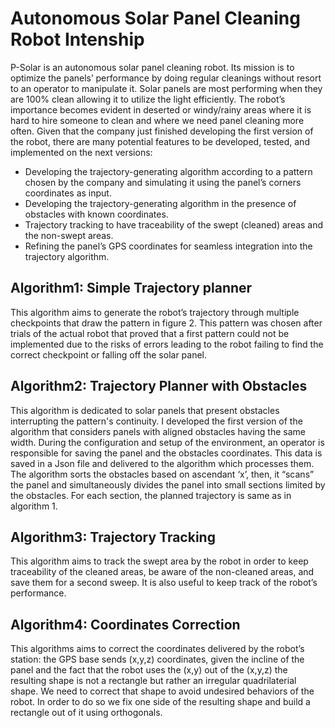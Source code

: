 # Autonomous Solar Panel Cleaning Robot Intenship

P-Solar is an autonomous solar panel cleaning robot. Its mission is to optimize the panels’ performance by doing regular cleanings without resort to an operator to manipulate it. Solar panels are most performing when they are 100% clean allowing it to utilize the light efficiently. The robot’s importance becomes evident in deserted or windy/rainy areas where it is hard to hire someone to clean and where we need panel cleaning more often.
Given that the company just finished developing the first version of the robot, there are many potential features to be developed, tested, and implemented on the next versions:
- Developing the trajectory-generating algorithm according to a pattern chosen by the company and simulating it using the panel’s corners coordinates as input.
- Developing the trajectory-generating algorithm in the presence of obstacles with known coordinates.
- Trajectory tracking to have traceability of the swept (cleaned) areas and the non-swept areas.
- Refining the panel’s GPS coordinates for seamless integration into the trajectory algorithm.

## Algorithm1: Simple Trajectory planner
This algorithm aims to generate the robot’s trajectory through multiple checkpoints that draw the pattern in figure 2. This pattern was chosen after trials of the actual robot that proved that a first pattern could not be implemented due to the risks of errors leading to the robot failing to find the correct checkpoint or falling off the solar panel.

## Algorithm2: Trajectory Planner with Obstacles
This algorithm is dedicated to solar panels that present obstacles interrupting the pattern's continuity. I developed the first version of the algorithm that considers panels with aligned obstacles having the same width. During the configuration and setup of the environment, an operator is responsible for saving the panel and the obstacles coordinates. This data is saved in a Json file and delivered to the algorithm which processes them. The algorithm sorts the obstacles based on ascendant ‘x’, then, it “scans” the panel and simultaneously divides the panel into small sections limited by the obstacles. For each section, the planned trajectory is same as in algorithm 1.

## Algorithm3: Trajectory Tracking 
This algorithm aims to track the swept area by the robot in order to keep traceability of the cleaned areas, be aware of the non-cleaned areas, and save them for a second sweep. It is also useful to keep track of the robot’s performance.

## Algorithm4: Coordinates Correction
This algorithms aims to correct the coordinates delivered by the robot’s station: the GPS base sends (x,y,z) coordinates, given the incline of the panel and the fact that the robot uses the (x,y) out of the (x,y,z) the resulting shape is not a rectangle but rather an irregular quadrilaterial shape. We need to correct that shape to avoid undesired behaviors of the robot. In order to do so we fix one side of the resulting shape and build a rectangle out of it using orthogonals.
